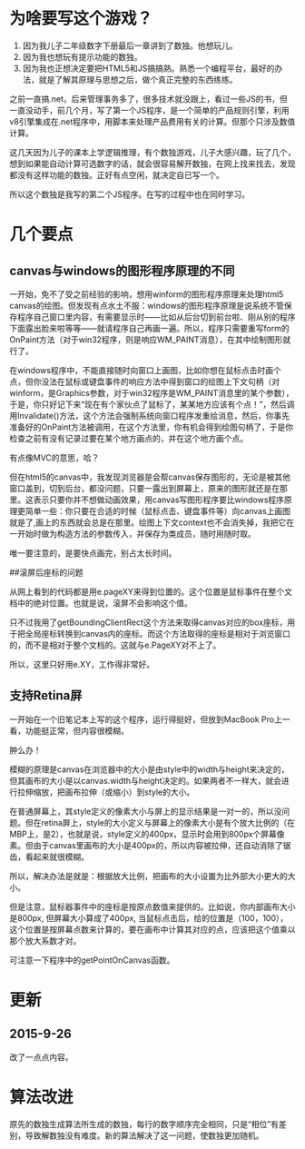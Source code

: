 # 为啥要写这个游戏？

1. 因为我儿子二年级数字下册最后一章讲到了数独。他想玩儿。
1. 因为我也想玩有提示功能的数独。
1. 因为我也正想决定要把HTML5和JS搞搞熟。熟悉一个编程平台，最好的办法，就是了解其原理与思想之后，做个真正完整的东西练练。

之前一直搞.net，后来管理事务多了，很多技术就没跟上，看过一些JS的书，但一直没动手，前几个月，写了第一个JS程序，是一个简单的产品规则引擎，利用v8引擎集成在.net程序中，用脚本来处理产品费用有关的计算。但那个只涉及数值计算。

这几天因为儿子的课本上学逻辑推理，有个数独游戏，儿子大感兴趣，玩了几个，想到如果能自动计算可选数字的话，就会很容易解开数独，在网上找来找去，发现都没有这样功能的数独。正好有点空闲，就决定自已写一个。

所以这个数独是我写的第二个JS程序。在写的过程中也在同时学习。


# 几个要点

## canvas与windows的图形程序原理的不同

一开始，免不了受之前经验的影响，想用winform的图形程序原理来处理html5 canvas的绘图。但发现有点水土不服：windows的图形程序原理是说系统不管保存程序自己窗口里内容，有需要显示时——比如从后台切到前台啦、刚从别的程序下面露出脸来啦等等——就请程序自己再画一遍。所以，程序只需要重写form的OnPaint方法（对于win32程序，则是响应WM_PAINT消息），在其中绘制图形就行了。

在windows程序中，不能直接随时向窗口上画图，比如你想在鼠标点击时画个点，但你没法在鼠标或键盘事件的响应方法中得到窗口的绘图上下文句柄（对winform，是Graphics参数，对于win32程序是WM_PAINT消息里的某个参数），于是，你只好记下来“现在有个家伙点了鼠标了，某某地方应该有个点！”，然后调用Invalidate()方法，这个方法会强制系统向窗口程序发重绘消息，然后，你事先准备好的OnPaint方法被调用，在这个方法里，你有机会得到绘图句柄了，于是你检查之前有没有记录过要在某个地方画点的，并在这个地方画个点。

有点像MVC的意思，哈？

但在html5的canvas中，我发现浏览器是会帮canvas保存图形的，无论是被其他窗口盖到，切到后台，都没问题，只要一露出到屏幕上，原来的图形就还是在那里。这表示只要你并不想做动画效果，用canvas写图形程序要比windows程序原理更简单一些：你只要在合适的时候（鼠标点击、键盘事件等）向canvas上画图就是了,画上的东西就会总是在那里。绘图上下文context也不会消失掉，我把它在一开始时做为构造方法的参数传入，并保存为类成员，随时用随时取。

唯一要注意的，是要快点画完，别占太长时间。


##滚屏后座标的问题

从网上看到的代码都是用e.pageXY来得到位置的。这个位置是鼠标事件在整个文档中的绝对位置。也就是说，滚屏不会影响这个值。

只不过我用了getBoundingClientRect这个方法来取得canvas对应的box座标，用于把全局座标转换到canvas内的座标。而这个方法取得的座标是相对于浏览窗口的，而不是相对于整个文档的。这就与e.PageXY对不上了。

所以，这里只好用e.XY，工作得非常好。


## 支持Retina屏
一开始在一个旧笔记本上写的这个程序，运行得挺好，但放到MacBook Pro上一看，功能挺正常，但内容很模糊。

肿么办！

模糊的原理是canvas在浏览器中的大小是由style中的width与height来决定的，但其画布的大小是以canvas.width与height决定的。如果两者不一样大，就会进行拉伸缩放，把画布拉伸（或缩小）到style的大小。

在普通屏幕上，其style定义的像素大小与屏上的显示结果是一对一的，所以没问题。但在retina屏上，style的大小定义与屏幕上的像素大小是有个放大比例的（在MBP上，是2），也就是说，style定义的400px，显示时会用到800px个屏幕像素。但由于canvas里画布的大小是400px的，所以内容被拉伸，还自动消除了锯齿，看起来就很模糊。

所以，解决办法是就是：根据放大比例，把画布的大小设置为比外部大小更大的大小。

但是注意，鼠标器事件中的座标是按原点数值来提供的。比如说，你内部画布大小是800px, 但屏幕大小算成了400px, 当鼠标点击后，给的位置是（100，100），这个位置是按屏幕点数来计算的，要在画布中计算其对应的点，应该把这个值乘以那个放大系数才对。

可注意一下程序中的getPointOnCanvas函数。

# 更新
## 2015-9-26
改了一点点内容。

# 算法改进

原先的数独生成算法所生成的数独，每行的数字顺序完全相同，只是“相位”有差别，导致解数独没有难度。新的算法解决了这一问题，使数独更加随机。

